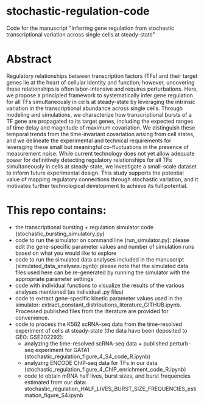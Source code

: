# stochastic-regulation-code
Code for the manuscript "Inferring gene regulation from stochastic transcriptional variation across single cells at steady-state"

# Abstract
Regulatory relationships between transcription factors (TFs) and their target genes lie at the heart of cellular identity and function; however, uncovering these relationships is often labor-intensive and requires perturbations. Here, we propose a principled framework to systematically infer gene regulation for all TFs simultaneously in cells at steady-state by leveraging the intrinsic variation in the transcriptional abundance across single cells. Through modeling and simulations, we characterize how transcriptional bursts of a TF gene are propagated to its target genes, including the expected ranges of time delay and magnitude of maximum covariation. We distinguish these temporal trends from the time-invariant covariation arising from cell states, and we delineate the experimental and technical requirements for leveraging these small but meaningful co-fluctuations in the presence of measurement noise. While current technology does not yet allow adequate power for definitively detecting regulatory relationships for all TFs simultaneously in cells at steady-state, we investigate a small-scale dataset to inform future experimental design. This study supports the potential value of mapping regulatory connections through stochastic variation, and it motivates further technological development to achieve its full potential.

# This repo contains:
- the transcriptional bursting + regulation simulator code (stochastic_bursting_simulatory.py)
- code to run the simulator on command line (run_simulator.py): please edit the gene-specific parameter values and number of simulation runs based on what you would like to explore
- code to run the simulated data analyses included in the manuscript (simulated_data_analyses.ipynb): please note that the simulated data files used here can be re-generated by running the simulator with the appropriate parameter settings
- code with individual functions to visualize the results of the various analyses mentioned (as individual .py files)
- code to extract gene-specific kinetic parameter values used in the simulator: extract_constant_distributions_literature_GITHUB.ipynb. Processed published files from the literature are provided for convenience. 
- code to process the K562 scRNA-seq data from the time-resolved experiment of cells at steady-state (the data have been deposited to GEO: GSE202292):
  - analyzing the time-resolved scRNA-seq data + published perturb-seq experiment for GATA1 (stochastic_regulation_figure_4_S4_code_R.ipynb)
  - analyzing ENCODE ChIP-seq data for TFs in our data (stochastic_regulation_figure_4_ChIP_enrichment_code_R.ipynb)
  - code to obtain mRNA half lives, burst sizes, and burst frequencies estimated from our data: stochastic_regulation_HALF_LIVES_BURST_SIZE_FREQUENCIES_estimation_figure_S4.ipynb

